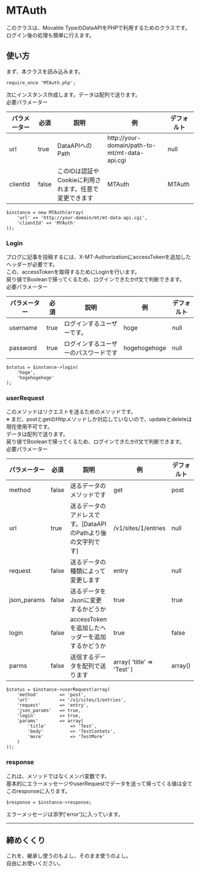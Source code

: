# MTAuth
このクラスは、Movable TypeのDataAPIをPHPで利用するためのクラスです。  
ログイン後の処理も簡単に行えます。

## 使い方

まず、本クラスを読み込みます。

```
require_once 'MTAuth.php';
```

次にインスタンス作成します。データは配列で送ります。  
必要パラメーター

| パラメーター | 必須 | 説明 | 例 | デフォルト |
|--------|--------|--------|--------|--------|
| url | true | DataAPIへのPath | http://your-domain/path-to-mt/mt-data-api.cgi | null |
| clientId | false | このIDは認証やCookieに利用されます。任意で変更できます | MTAuth| MTAuth |

```
$instance = new MTAuth(array(
    'url' => 'http://your-domain/mt/mt-data-api.cgi',
    'clientId' => 'MYAuth'
));
```

### Login
ブログに記事を投稿するには、X-MT-AuthorizationにaccessTokenを追加したヘッダーが必要です。  
この、accessTokenを取得するためにLoginを行います。  
戻り値でBooleanで帰ってくるため、ログインできたかif文で判断できます。  
必要パラメーター

| パラメーター | 必須 | 説明 | 例 | デフォルト |
|--------|--------|--------|--------|--------|
| username | true | ログインするユーザーです。 | hoge | null |
| password | true | ログインするユーザーのパスワードです | hogehogehoge | null |

```
$status = $instance->login(
    'hoge',
    'hogehogehoge'
);
```

### userRequest
このメソッドはリクエストを送るためのメソッドです。  
※ まだ、postとgetのHttpメソッドしか対応していないので、updateとdeleteは現在使用不可です。  
データは配列で送ります。  
戻り値でBooleanで帰ってくるため、ログインできたかif文で判断できます。  
必要パラメーター

| パラメーター | 必須 | 説明 | 例 | デフォルト |
|--------|--------|--------|--------|--------|
| method | false | 送るデータのメソッドです | get | post |
| url | true | 送るデータのアドレスです。[DataAPIのPathより後の文字列です] | /v1/sites/1/entries | null |
| request | false | 送るデータの種類によって変更します | entry | null |
| json_params | false | 送るデータをJsonに変更するかどうか | true | true |
| login | false | accessTokenを追加したヘッダーを追加するかどうか | true | false |
| parms | false | 送信するデータを配列で送ります | array( 'title' => 'Test' ) | array() |

```
$status = $instance->userRequest(array(
    'method'        => 'post',
    'url'           => '/v1/sites/1/entries',
    'request'       => 'entry',
    'json_params'   => true,
    'login'         => true,
    'params'        => array(
        'title'         => 'Test',
        'body'          => 'TestContets',
        'more'          => 'TestMore'
    )
));
```

### response
これは、メソッドではなくメンバ変数です。  
基本的にエラーメッセージやuserRequestでデータを送って帰ってくる値は全てこのresponseに入ります。

```
$response = $instance->response;
```

エラーメッセージは添字['error']に入っています。

---

## 締めくくり

これを、継承し使うのもよし、そのまま使うのよし。  
自由にお使いください。
